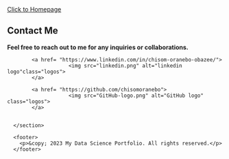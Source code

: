 
<!DOCTYPE html>
<html lang="en">

<head>
    <meta charset="UTF-8">
    <meta name="viewport" content="width=device-width, initial-scale=1.0">
    <meta http-equiv="X-UA-Compatible" content="ie=edge">
    <title>Welcome to My Data Science Portfolio</title>
    <link rel="stylesheet" href="styles.css">
    <link rel="stylesheet" type="text/css" href="bootstrap.min.css">
   
 
</head>

<a href="https://github.com/christabelosas/christabelosas">
    Click to Homepage
</a>
    <section id="contact">
        <h2>Contact Me</h2>
        <p><b>Feel free to reach out to me for any inquiries or collaborations.</b></p>
        
            <a href= "https://www.linkedin.com/in/chisom-oranebo-obazee/">
                        <img src="linkedin.png" alt="linkedin logo"class="logos">
            </a>

            <a href= "https://github.com/chisomoranebo">
                        <img src="GitHub-logo.png" alt="GitHub logo" class="logos">
            </a>
            
   
      </section>
      
      <footer>
        <p>&copy; 2023 My Data Science Portfolio. All rights reserved.</p>
      </footer>
